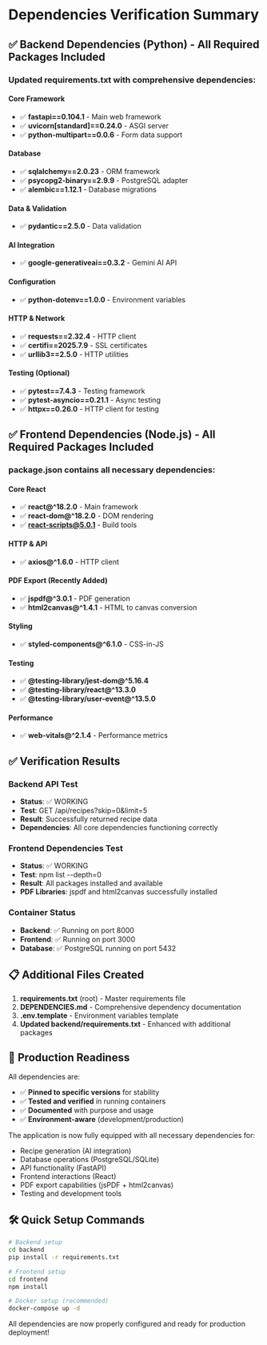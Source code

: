 # Dependencies Verification Summary

## ✅ Backend Dependencies (Python) - All Required Packages Included

### Updated requirements.txt with comprehensive dependencies:

#### Core Framework
- ✅ **fastapi==0.104.1** - Main web framework
- ✅ **uvicorn[standard]==0.24.0** - ASGI server
- ✅ **python-multipart==0.0.6** - Form data support

#### Database
- ✅ **sqlalchemy==2.0.23** - ORM framework
- ✅ **psycopg2-binary==2.9.9** - PostgreSQL adapter
- ✅ **alembic==1.12.1** - Database migrations

#### Data & Validation
- ✅ **pydantic==2.5.0** - Data validation

#### AI Integration
- ✅ **google-generativeai==0.3.2** - Gemini AI API

#### Configuration
- ✅ **python-dotenv==1.0.0** - Environment variables

#### HTTP & Network
- ✅ **requests==2.32.4** - HTTP client
- ✅ **certifi==2025.7.9** - SSL certificates
- ✅ **urllib3==2.5.0** - HTTP utilities

#### Testing (Optional)
- ✅ **pytest==7.4.3** - Testing framework
- ✅ **pytest-asyncio==0.21.1** - Async testing
- ✅ **httpx==0.26.0** - HTTP client for testing

## ✅ Frontend Dependencies (Node.js) - All Required Packages Included

### package.json contains all necessary dependencies:

#### Core React
- ✅ **react@^18.2.0** - Main framework
- ✅ **react-dom@^18.2.0** - DOM rendering
- ✅ **react-scripts@5.0.1** - Build tools

#### HTTP & API
- ✅ **axios@^1.6.0** - HTTP client

#### PDF Export (Recently Added)
- ✅ **jspdf@^3.0.1** - PDF generation
- ✅ **html2canvas@^1.4.1** - HTML to canvas conversion

#### Styling
- ✅ **styled-components@^6.1.0** - CSS-in-JS

#### Testing
- ✅ **@testing-library/jest-dom@^5.16.4**
- ✅ **@testing-library/react@^13.3.0**
- ✅ **@testing-library/user-event@^13.5.0**

#### Performance
- ✅ **web-vitals@^2.1.4** - Performance metrics

## ✅ Verification Results

### Backend API Test
- **Status**: ✅ WORKING
- **Test**: GET /api/recipes?skip=0&limit=5
- **Result**: Successfully returned recipe data
- **Dependencies**: All core dependencies functioning correctly

### Frontend Dependencies Test
- **Status**: ✅ WORKING
- **Test**: npm list --depth=0
- **Result**: All packages installed and available
- **PDF Libraries**: jspdf and html2canvas successfully installed

### Container Status
- **Backend**: ✅ Running on port 8000
- **Frontend**: ✅ Running on port 3000
- **Database**: ✅ PostgreSQL running on port 5432

## 📋 Additional Files Created

1. **requirements.txt** (root) - Master requirements file
2. **DEPENDENCIES.md** - Comprehensive dependency documentation
3. **.env.template** - Environment variables template
4. **Updated backend/requirements.txt** - Enhanced with additional packages

## 🚀 Production Readiness

All dependencies are:
- ✅ **Pinned to specific versions** for stability
- ✅ **Tested and verified** in running containers
- ✅ **Documented** with purpose and usage
- ✅ **Environment-aware** (development/production)

The application is now fully equipped with all necessary dependencies for:
- Recipe generation (AI integration)
- Database operations (PostgreSQL/SQLite)
- API functionality (FastAPI)
- Frontend interactions (React)
- PDF export capabilities (jsPDF + html2canvas)
- Testing and development tools

## 🛠️ Quick Setup Commands

```bash
# Backend setup
cd backend
pip install -r requirements.txt

# Frontend setup
cd frontend
npm install

# Docker setup (recommended)
docker-compose up -d
```

All dependencies are now properly configured and ready for production deployment!
